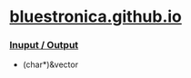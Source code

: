 # [bluestronica.github.io](https://bluestronica.github.io/)

### [Inuput / Output](https://github.com/bluestronica/bluestronica.github.io/blob/main/C/Input_Output.md)
- (char*)&vector